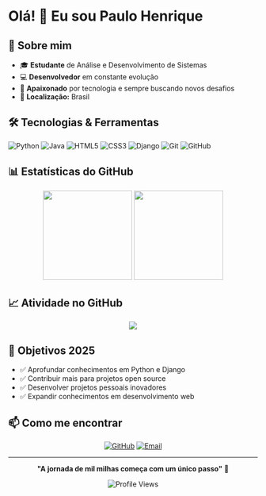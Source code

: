 # Olá! 👋 Eu sou Paulo Henrique

## 🚀 Sobre mim

- 🎓 **Estudante** de Análise e Desenvolvimento de Sistemas
- 💻 **Desenvolvedor** em constante evolução
- 🌱 **Apaixonado** por tecnologia e sempre buscando novos desafios
- 📍 **Localização:** Brasil

## 🛠️ Tecnologias & Ferramentas

![Python](https://img.shields.io/badge/-Python-3776AB?style=flat-square&logo=python&logoColor=white)
![Java](https://img.shields.io/badge/-Java-007396?style=flat-square&logo=java&logoColor=white)
![HTML5](https://img.shields.io/badge/-HTML5-E34F26?style=flat-square&logo=html5&logoColor=white)
![CSS3](https://img.shields.io/badge/-CSS3-1572B6?style=flat-square&logo=css3&logoColor=white)
![Django](https://img.shields.io/badge/-Django-092E20?style=flat-square&logo=django&logoColor=white)
![Git](https://img.shields.io/badge/-Git-F05032?style=flat-square&logo=git&logoColor=white)
![GitHub](https://img.shields.io/badge/-GitHub-181717?style=flat-square&logo=github&logoColor=white)

## 📊 Estatísticas do GitHub

<div align="center">
  <img height="180em" src="https://github-readme-stats.vercel.app/api?username=paaulohenrique&show_icons=true&theme=tokyonight&include_all_commits=true&count_private=true"/>
  <img height="180em" src="https://github-readme-stats.vercel.app/api/top-langs/?username=paaulohenrique&layout=compact&langs_count=7&theme=tokyonight"/>
</div>

## 📈 Atividade no GitHub

<div align="center">
  <img src="https://github-readme-activity-graph.vercel.app/graph?username=paaulohenrique&theme=tokyo-night&hide_border=true" />
</div>

## 🎯 Objetivos 2025

- ✅ Aprofundar conhecimentos em Python e Django
- ✅ Contribuir mais para projetos open source
- ✅ Desenvolver projetos pessoais inovadores
- ✅ Expandir conhecimentos em desenvolvimento web

## 📫 Como me encontrar

<div align="center">
  
[![GitHub](https://img.shields.io/badge/-GitHub-181717?style=for-the-badge&logo=github&logoColor=white)](https://github.com/paaulohenrique)
[![Email](https://img.shields.io/badge/-Email-D14836?style=for-the-badge&logo=gmail&logoColor=white)](mailto:paulosilva180@gmail.com)

</div>

---

<div align="center">
  
**"A jornada de mil milhas começa com um único passo"** 🚀

![Profile Views](https://komarev.com/ghpvc/?username=paaulohenrique&color=blue&style=flat-square&label=Profile+Views)
</div>
